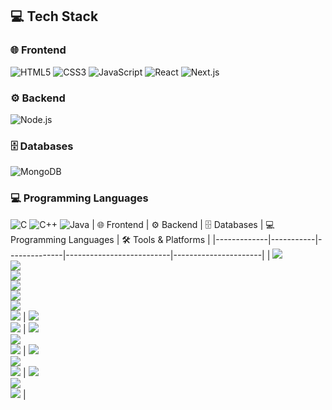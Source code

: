 ## 💻 Tech Stack
### 🌐 Frontend
![HTML5](https://img.shields.io/badge/html5-%23E34F26.svg?style=for-the-badge&logo=html5&logoColor=white)
![CSS3](https://img.shields.io/badge/css3-%231572B6.svg?style=for-the-badge&logo=css3&logoColor=white)
![JavaScript](https://img.shields.io/badge/javascript-%23323330.svg?style=for-the-badge&logo=javascript&logoColor=%23F7DF1E)
![React](https://img.shields.io/badge/react-%2320232a.svg?style=for-the-badge&logo=react&logoColor=%2361DAFB)
![Next.js](https://img.shields.io/badge/next.js-black?style=for-the-badge&logo=next.js&logoColor=white)

### ⚙️ Backend
![Node.js](https://img.shields.io/badge/node.js-6DA55F?style=for-the-badge&logo=node.js&logoColor=white)

### 🗄️ Databases
![MongoDB](https://img.shields.io/badge/MongoDB-%234ea94b.svg?style=for-the-badge&logo=mongodb&logoColor=white)

### 💻 Programming Languages
![C](https://img.shields.io/badge/c-%2300599C.svg?style=for-the-badge&logo=c&logoColor=white)
![C++](https://img.shields.io/badge/c++-%2300599C.svg?style=for-the-badge&logo=c%2B%2B&logoColor=white)
![Java](https://img.shields.io/badge/java-%23ED8B00.svg?style=for-the-badge&logo=openjdk&logoColor=white)
| 🌐 Frontend | ⚙️ Backend | 🗄️ Databases | 💻 Programming Languages | 🛠️ Tools & Platforms |
|-------------|-----------|--------------|--------------------------|----------------------|
| <img src="https://img.shields.io/badge/html5-%23E34F26.svg?style=for-the-badge&logo=html5&logoColor=white" /> <br> <img src="https://img.shields.io/badge/css3-%231572B6.svg?style=for-the-badge&logo=css3&logoColor=white" /> <br> <img src="https://img.shields.io/badge/javascript-%23323330.svg?style=for-the-badge&logo=javascript&logoColor=%23F7DF1E" /> <br> <img src="https://img.shields.io/badge/typescript-%23007ACC.svg?style=for-the-badge&logo=typescript&logoColor=white" /> <br> <img src="https://img.shields.io/badge/react-%2320232a.svg?style=for-the-badge&logo=react&logoColor=%2361DAFB" /> <br> <img src="https://img.shields.io/badge/next.js-black?style=for-the-badge&logo=next.js&logoColor=white" /> <br> <img src="https://img.shields.io/badge/tailwindcss-%2338B2AC.svg?style=for-the-badge&logo=tailwind-css&logoColor=white" /> | <img src="https://img.shields.io/badge/node.js-6DA55F?style=for-the-badge&logo=node.js&logoColor=white" /> <br> <img src="https://img.shields.io/badge/express.js-%23404d59.svg?style=for-the-badge&logo=express&logoColor=%2361DAFB" /> | <img src="https://img.shields.io/badge/MongoDB-%234ea94b.svg?style=for-the-badge&logo=mongodb&logoColor=white" /> <br> <img src="https://img.shields.io/badge/mysql-%2300f.svg?style=for-the-badge&logo=mysql&logoColor=white" /> <br> <img src="https://img.shields.io/badge/postgresql-%23336791.svg?style=for-the-badge&logo=postgresql&logoColor=white" /> | <img src="https://img.shields.io/badge/c-%2300599C.svg?style=for-the-badge&logo=c&logoColor=white" /> <br> <img src="https://img.shields.io/badge/c++-%2300599C.svg?style=for-the-badge&logo=c%2B%2B&logoColor=white" /> <br> <img src="https://img.shields.io/badge/java-%23ED8B00.svg?style=for-the-badge&logo=openjdk&logoColor=white" /> | <img src="https://img.shields.io/badge/git-%23F05033.svg?style=for-the-badge&logo=git&logoColor=white" /> <br> <img src="https://img.shields.io/badge/github-%23121011.svg?style=for-the-badge&logo=github&logoColor=white" /> <br> <img src="https://img.shields.io/badge/visual%20studio%20code-%23007ACC.svg?style=for-the-badge&logo=visual-studio-code&logoColor=white" /> |



